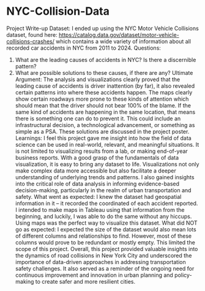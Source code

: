 # NYC-Collision-Data
Project Write-up
Dataset: I ended up using the NYC Motor Vehicle Collisions dataset, found here:
https://catalog.data.gov/dataset/motor-vehicle-collisions-crashes/ which contains a wide
variety of information about all recorded car accidents in NYC from 2011 to 2024.
Questions:
1. What are the leading causes of accidents in NYC? Is there a discernible pattern?
2. What are possible solutions to these causes, if there are any?
Ultimate Argument: The analysis and visualizations clearly proved that the leading cause
of accidents is driver inattention (by far), it also revealed certain patterns into where these
accidents happen. The maps clearly show certain roadways more prone to these kinds of
attention which should mean that the driver should not bear 100% of the blame. If the
same kind of accidents are happening in the same location, that means there is something
one can do to prevent it. This could include an infrastructural decision, a technological
advancement, or something as simple as a PSA. These solutions are discussed in the
project poster.
Learnings: I feel this project gave me insight into how the field of data science can be used
in real-world, relevant, and meaningful situations. It is not limited to visualizing results
from a lab, or making end-of-year business reports. With a good grasp of the fundamentals
of data visualization, it is easy to bring any dataset to life. Visualizations not only make
complex data more accessible but also facilitate a deeper understanding of underlying
trends and patterns. I also gained insights into the critical role of data analysis in informing
evidence-based decision-making, particularly in the realm of urban transportation and
safety.
What went as expected: I knew the dataset had geospatial information in it – it recorded
the coordinated of each accident reported. I intended to make maps in Tableau using that
information from the beginning, and luckily, I was able to do the same without any hiccups.
Using maps was the perfect way to visualize this dataset.
What did NOT go as expected: I expected the size of the dataset would also mean lots of
different columns and relationships to find. However, most of these columns would prove
to be redundant or mostly empty. This limited the scope of this project.
Overall, this project provided valuable insights into the dynamics of road collisions in New
York City and underscored the importance of data-driven approaches in addressing
transportation safety challenges. It also served as a reminder of the ongoing need for
continuous improvement and innovation in urban planning and policy-making to create
safer and more resilient cities.
